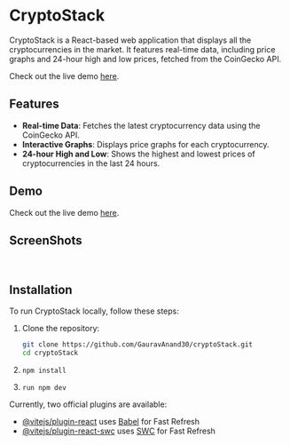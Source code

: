# CryptoStack

CryptoStack is a React-based web application that displays all the cryptocurrencies in the market. It features real-time data, including price graphs and 24-hour high and low prices, fetched from the CoinGecko API.

Check out the live demo [here](https://cryptostacke.netlify.app/).

## Features

- **Real-time Data**: Fetches the latest cryptocurrency data using the CoinGecko API.
- **Interactive Graphs**: Displays price graphs for each cryptocurrency.
- **24-hour High and Low**: Shows the highest and lowest prices of cryptocurrencies in the last 24 hours.

## Demo

Check out the live demo [here](https://crypto-stack-five.vercel.app/).

## ScreenShots
![]()
![]()
![]()
![]()

## Installation

To run CryptoStack locally, follow these steps:

1. Clone the repository:
   ```bash
   git clone https://github.com/GauravAnand30/cryptoStack.git
   cd cryptoStack
2. ```
   npm install
3. ```
   run npm dev

Currently, two official plugins are available:

- [@vitejs/plugin-react](https://github.com/vitejs/vite-plugin-react/blob/main/packages/plugin-react/README.md) uses [Babel](https://babeljs.io/) for Fast Refresh
- [@vitejs/plugin-react-swc](https://github.com/vitejs/vite-plugin-react-swc) uses [SWC](https://swc.rs/) for Fast Refresh

